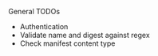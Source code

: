 

General TODOs
- Authentication
- Validate name and digest against regex
- Check manifest content type
